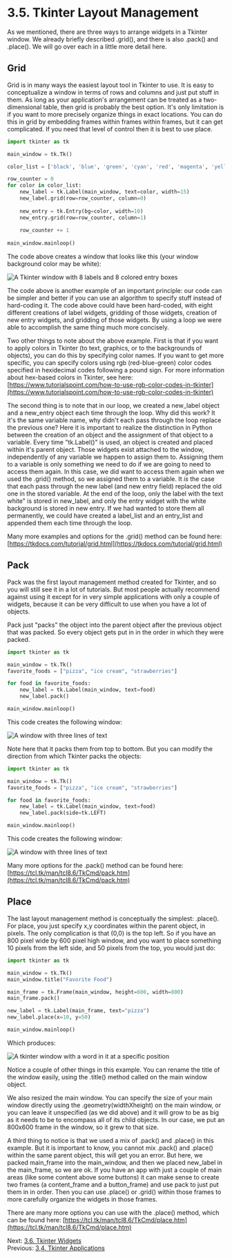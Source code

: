 # 3.5. Tkinter Layout Management

As we mentioned, there are three ways to arrange widgets in a Tkinter window. We already briefly described .grid(), and
there is also .pack() and .place(). We will go over each in a little more detail here. 


## Grid

Grid is in many ways the easiest layout tool in Tkinter to use. It is easy to conceptualize a window in terms of
rows and columns and just put stuff in them. As long as your application's arrangement can be treated as a 
two-dimensional table, then grid is probably the best option. It's only limitation is if you want to more precisely 
organize things in exact locations. You can do this in grid by embedding frames within frames within frames, but it 
can get complicated. If you need that level of control then it is best to use place.

```python
import tkinter as tk

main_window = tk.Tk()

color_list = ['black', 'blue', 'green', 'cyan', 'red', 'magenta', 'yellow', 'white']

row_counter = 0
for color in color_list:
    new_label = tk.Label(main_window, text=color, width=15)
    new_label.grid(row=row_counter, column=0)
    
    new_entry = tk.Entry(bg=color, width=10)
    new_entry.grid(row=row_counter, column=1)
    
    row_counter += 1
    
main_window.mainloop()
```

The code above creates a window that looks like this (your window background color may be white):

![A Tkinter window with 8 labels and 8 colored entry boxes](../images/tkinter3.png)

The code above is another example of an important principle: our code can be simpler and better if you can use an 
algorithm to specify stuff instead of hard-coding it. The code above could have been hard-coded, with eight different 
creations of label widgets, gridding of those widgets, creation of new entry widgets, and gridding of those widgets. By
using a loop we were able to accomplish the same thing much more concisely.

Two other things to note about the above example. First is that if you want to apply colors in Tkinter (to text, 
graphics, or to the backgrounds of objects), you can do this by specifying color names. If you want to get more specific, 
you can specify colors using rgb (red-blue-green) color codes specified in hexidecimal codes following a pound sign. For 
more information about hex-based colors in Tkinter, see here: 
[https://www.tutorialspoint.com/how-to-use-rgb-color-codes-in-tkinter](https://www.tutorialspoint.com/how-to-use-rgb-color-codes-in-tkinter)

The second thing is to note that in our loop, we created a new_label object and a new_entry object each time through the 
loop. Why did this work? It it's the same variable name, why didn't each pass through the loop replace the previous one?
Here it is important to realize the distinction in Python between the creation of an object and the assignment of that 
object to a variable. Every time "tk.Label()" is used, an object is created and placed within it's parent object. Those 
widgets exist attached to the window, independently of any variable we happen to assign them to. Assigning them to a 
variable is only something we need to do if we are going to need to access them again. In this case, we did want to 
access them again when we used the .grid() method, so we assigned them to a variable. It *is* the case that each pass 
through the new label (and new entry field) replaced the old one in the stored variable. At the end of the loop, only 
the label with the text white" is stored in new_label, and only the entry widget with the white background is stored in
new entry. If we had wanted to store them all permanently, we could have created a label_list and an entry_list and 
appended them each time through the loop.

Many more examples and options for the .grid() method can be found here:
[https://tkdocs.com/tutorial/grid.html](https://tkdocs.com/tutorial/grid.html)

## Pack

Pack was the first layout management method created for Tkinter, and so you will still see it in a lot of tutorials. But 
most people actually recommend against using it except for in very simple applications with only a couple of widgets, 
because it can be very difficult to use when you have a lot of objects.

Pack just "packs" the object into the parent object after the previous object that was packed. So every object gets
put in in the order in which they were packed.

```python
import tkinter as tk

main_window = tk.Tk()
favorite_foods = ["pizza", "ice cream", "strawberries"]

for food in favorite_foods:
    new_label = tk.Label(main_window, text=food)
    new_label.pack()

main_window.mainloop()
```

This code creates the following window:

![A window with three lines of text](../images/tkinter4.png)

Note here that it packs them from top to bottom. But you can modify the direction from which Tkinter packs the objects:

```python
import tkinter as tk

main_window = tk.Tk()
favorite_foods = ["pizza", "ice cream", "strawberries"]

for food in favorite_foods:
    new_label = tk.Label(main_window, text=food)
    new_label.pack(side=tk.LEFT)

main_window.mainloop()
```

This code creates the following window:

![A window with three lines of text](../images/tkinter5.png)

Many more options for the .pack() method can be found here:
[https://tcl.tk/man/tcl8.6/TkCmd/pack.htm](https://tcl.tk/man/tcl8.6/TkCmd/pack.htm)


## Place

The last layout management method is conceptually the simplest: .place(). For place, you just specify x,y coordinates 
within the parent object, in pixels. The only complication is that (0,0) is the top left. So if you have an 800 pixel 
wide by 600 pixel high window, and you want to place something 10 pixels from the left side, and 50 pixels from the top,
you would just do:

```python
import tkinter as tk

main_window = tk.Tk()
main_window.title("Favorite Food")

main_frame = tk.Frame(main_window, height=600, width=800)
main_frame.pack()

new_label = tk.Label(main_frame, text="pizza")
new_label.place(x=10, y=50)

main_window.mainloop()
```

Which produces:

![A tkinter window with a word in it at a specific position](../images/tkinter6.png)

Notice a couple of other things in this example. You can rename the title of the window easily, using the .title() 
method called on the main window object. 

We also resized the main window. You can specify the size of your main window directly using the .geometry(widthXheight) 
on the main window, or you can leave it unspecified (as we did above) and it will grow to be as big as it needs to be to 
encompass all of its child objects. In our case, we put an 800x600 frame in the window, so it grew to that size.

A third thing to notice is that we used a mix of .pack() and .place() in this example. But it is important to know, you 
cannot mix .pack() and .place() within the same parent object, this will get you an error. But here, we packed 
main_frame into the main_window, and then we placed new_label in the main_frame, so we are ok. If you have an app with 
just a couple of main areas (like some content above some buttons) it can make sense to create two frames (a 
content_frame and a button_frame) and use pack to just put them in in order. Then you can use .place() or .grid() within 
those frames to more carefully organize the widgets in those frames.

There are many more options you can use with the .place() method, which can be found here:
[https://tcl.tk/man/tcl8.6/TkCmd/place.htm](https://tcl.tk/man/tcl8.6/TkCmd/place.htm)

Next: [3.6. Tkinter Widgets](3.6.%20Tkinter%20Widgets.md)<br>
Previous: [3,4. Tkinter Applications](3.4.%20Tkinter%20Applications.md)